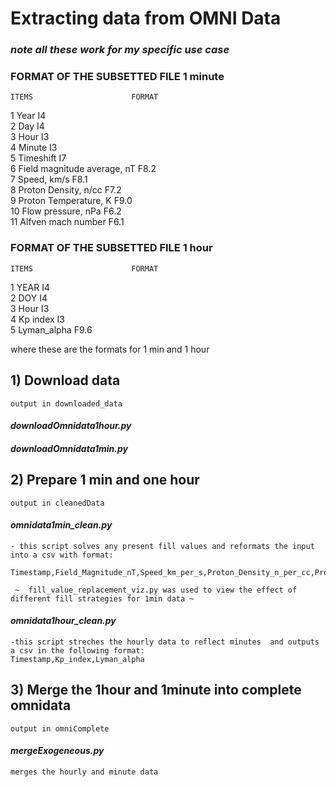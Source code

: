 # Extracting data from OMNI Data

### _note all these work for my specific use case_

### FORMAT OF THE SUBSETTED FILE 1 minute

    ITEMS                      FORMAT

1 Year I4  
 2 Day I4  
 3 Hour I3  
 4 Minute I3  
 5 Timeshift I7  
 6 Field magnitude average, nT F8.2  
 7 Speed, km/s F8.1  
 8 Proton Density, n/cc F7.2  
 9 Proton Temperature, K F9.0  
10 Flow pressure, nPa F6.2  
11 Alfven mach number F6.1

### FORMAT OF THE SUBSETTED FILE 1 hour

    ITEMS                      FORMAT

1 YEAR I4  
 2 DOY I4  
 3 Hour I3  
 4 Kp index I3  
 5 Lyman_alpha F9.6

where these are the formats for 1 min and 1 hour

## 1) Download data

    output in downloaded_data

#### _downloadOmnidata1hour.py_

#### _downloadOmnidata1min.py_

## 2) Prepare 1 min and one hour

    output in cleanedData

#### _omnidata1min_clean.py_

    - this script solves any present fill values and reformats the input into a csv with format:
     Timestamp,Field_Magnitude_nT,Speed_km_per_s,Proton_Density_n_per_cc,Proton_Temperature_K,Flow_Pressure_nPa,Alfven_Mach_Number

     ~  fill_value_replacement_viz.py was used to view the effect of different fill strategies for 1min data ~

#### _omnidata1hour_clean.py_

    -this script streches the hourly data to reflect minutes  and outputs a csv in the following format:
    Timestamp,Kp_index,Lyman_alpha

## 3) Merge the 1hour and 1minute into complete omnidata

    output in omniComplete

#### _mergeExogeneous.py_

    merges the hourly and minute data

